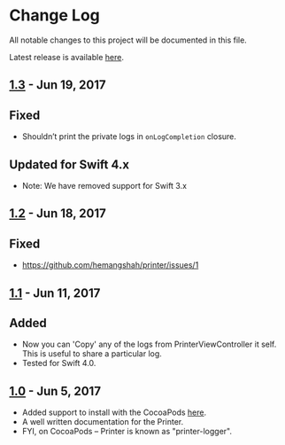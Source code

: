 # Change Log

All notable changes to this project will be documented in this file.

Latest release is available [here](https://github.com/hemangshah/printer/releases/latest).

## [1.3](https://github.com/hemangshah/printer/releases/tag/1.3) - Jun 19, 2017
## Fixed 
- Shouldn’t print the private logs in `onLogCompletion` closure.
## Updated for Swift 4.x 
- Note: We have removed support for Swift 3.x

## [1.2](https://github.com/hemangshah/printer/releases/tag/1.2) - Jun 18, 2017
## Fixed
- https://github.com/hemangshah/printer/issues/1

## [1.1](https://github.com/hemangshah/printer/releases/tag/1.1) - Jun 11, 2017
## Added
- Now you can 'Copy' any of the logs from PrinterViewController it self. This is useful to share a particular log. 
- Tested for Swift 4.0.

## [1.0](https://github.com/hemangshah/printer/releases/tag/1.0) - Jun 5, 2017
- Added support to install with the CocoaPods [here](https://cocoapods.org/pods/printer-logger).
- A well written documentation for the Printer.
- FYI, on CocoaPods – Printer is known as "printer-logger".

